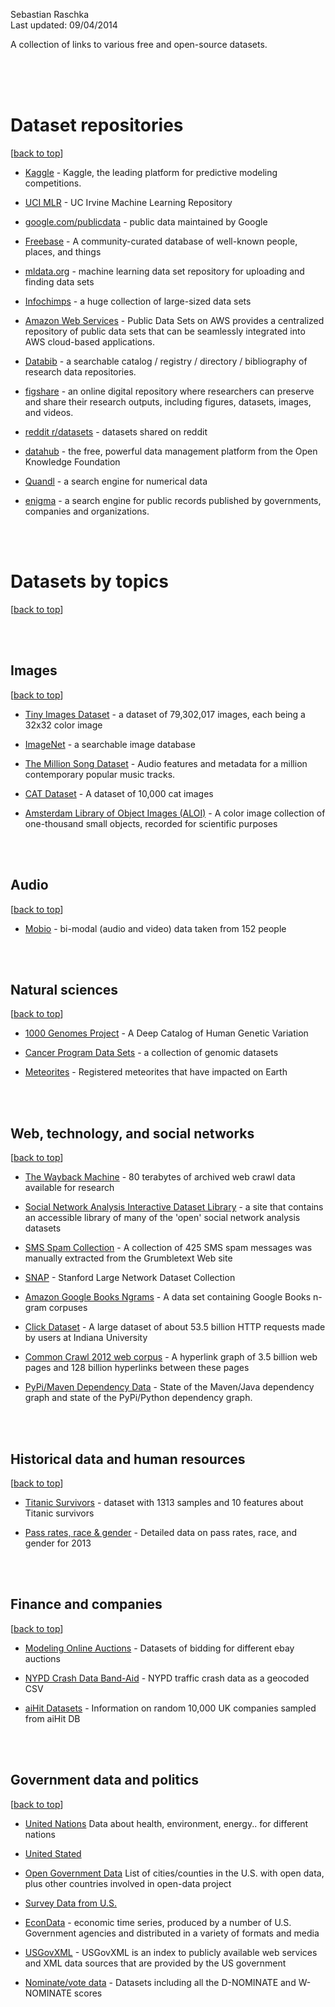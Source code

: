Sebastian Raschka  
Last updated: 09/04/2014

A collection of links to various free and open-source datasets.

<br>


<br>
<br>


# Dataset repositories

[[back to top](#sections)]

- [Kaggle](https://www.kaggle.com/competitions) - Kaggle, the leading platform for predictive modeling competitions. 

- [UCI MLR](http://archive.ics.uci.edu/ml/) - UC Irvine Machine Learning Repository

- [google.com/publicdata](http://www.google.com/publicdata/directory) - public data maintained by Google

- [Freebase](http://www.freebase.com) - A community-curated database of well-known people, places, and things

- [mldata.org](http://mldata.org) - machine learning data set repository for uploading and finding data sets

- [Infochimps](http://www.infochimps.com/datasets) - a huge collection of large-sized data sets

- [Amazon Web Services](http://aws.amazon.com/datasets) - Public Data Sets on AWS provides a centralized repository of public data sets that can be seamlessly integrated into AWS cloud-based applications.

- [Databib](http://databib.org) - a searchable catalog / registry / directory / bibliography of research data repositories. 

- [figshare](http://figshare.com) - an online digital repository where researchers can preserve and share their research outputs, including figures, datasets, images, and videos.

- [reddit r/datasets](http://www.reddit.com/r/datasets) - datasets shared on reddit

- [datahub](http://datahub.io) - the free, powerful data management platform from the Open Knowledge Foundation

- [Quandl](http://www.quandl.com/) - a search engine for numerical data

- [enigma](http://enigma.io) - a search engine for public records published 
by governments, companies and organizations.



<br>
<br>

# Datasets by topics
[[back to top](#sections)]

<br>
<br>

## Images

[[back to top](#sections)]

- [Tiny Images Dataset](http://horatio.cs.nyu.edu/mit/tiny/data/index.html) - a dataset of 79,302,017 images, each being a 32x32 color image

- [ImageNet](http://www.image-net.org/index) - a searchable image database

- [The Million Song Dataset](http://labrosa.ee.columbia.edu/millionsong/) - Audio features and metadata for a million contemporary popular music tracks.

- [CAT Dataset](http://137.189.35.203/WebUI/CatDatabase/catData.html) - A dataset of 10,000 cat images

- [Amsterdam Library of Object Images (ALOI)](http://aloi.science.uva.nl) - A color image collection of one-thousand small objects, recorded for scientific purposes


<br>
<br>


## Audio

[[back to top](#sections)]

- [Mobio](https://www.idiap.ch/dataset/mobio) - bi-modal (audio and video) data taken from 152 people

<br>
<br>

## Natural sciences

[[back to top](#sections)]

- [1000 Genomes Project](http://www.1000genomes.org/ftpsearch/) - A Deep Catalog of Human Genetic Variation

- [Cancer Program Data Sets](http://www.broadinstitute.org/cgi-bin/cancer/datasets.cgi) - a collection of genomic datasets

- [Meteorites](http://www.analyticbridge.com/profiles/blogs/registered-meteorites-that-has-impacted-on-earth-visualized) - Registered meteorites that have impacted on Earth

<br>
<br>

## Web, technology, and social networks

[[back to top](#sections)]

- [The Wayback Machine](http://blog.archive.org/2012/10/26/80-terabytes-of-archived-web-crawl-data-available-for-research/) - 80 terabytes of archived web crawl data available for research


- [Social Network Analysis Interactive Dataset Library](http://www.growmeme.com/overview) - a site that contains an accessible library of many of the 'open' social network analysis datasets

- [SMS Spam Collection](http://www.dt.fee.unicamp.br/~tiago/smsspamcollection/) - A collection of 425 SMS spam messages was manually extracted from the Grumbletext Web site

- [SNAP](http://snap.stanford.edu/data/index.html) - Stanford Large Network Dataset Collection

- [Amazon Google Books Ngrams](http://aws.amazon.com/datasets/8172056142375670) - A data set containing Google Books n-gram corpuses

- [Click Dataset](http://cnets.indiana.edu/groups/nan/webtraffic/click-dataset/) - A large dataset of about 53.5 billion HTTP requests made by users at Indiana University

- [Common Crawl 2012 web corpus](http://www.bigdatanews.com/profiles/blogs/big-data-set-3-5-billion-web-pages-made-available-for-all-of-us) - A hyperlink graph of 3.5 billion web pages and 128 billion hyperlinks between these pages

- [PyPi/Maven Dependency Data](http://ogirardot.wordpress.com/2013/01/31/sharing-pypimaven-dependency-data/) - State of the Maven/Java dependency graph and state of the PyPi/Python dependency graph.

<br>
<br>

## Historical data and human resources

[[back to top](#sections)]

- [Titanic Survivors](http://lib.stat.cmu.edu/S/Harrell/data/descriptions/titanic.html) - dataset with 1313 samples and 10 features about Titanic survivors

- [Pass rates, race & gender](http://home.cc.gatech.edu/ice-gt/556) - Detailed data on pass rates, race, and gender for 2013

<br>
<br>

## Finance and companies

[[back to top](#sections)]

- [Modeling Online Auctions](http://www.modelingonlineauctions.com/datasets) - Datasets of bidding for different ebay auctions

- [NYPD Crash Data Band-Aid](http://nypd.openscrape.com/#/) - NYPD traffic crash data as a geocoded CSV

- [aiHit Datasets](http://endb-consolidated.aihit.com/datasets.htm) - Information on random 10,000 UK companies sampled from aiHit DB



<br>
<br>


## Government data and politics

[[back to top](#sections)]

- [United Nations](#http://data.un.org/) Data about health, environment, energy.. for different nations
- [United Stated](#http://www.data.gov/) 
- [Open Government Data](#http://www.data.gov/open-gov/) List of cities/counties in the U.S. with open data, plus other countries involved in open-data project
- [Survey Data from U.S.](#http://www.asdfree.com/)

- [EconData](http://inforumweb.umd.edu/econdata/econdata.html) - economic time series, produced by a number of U.S. Government agencies and distributed in a variety of formats and media

- [USGovXML](http://usgovxml.com) - USGovXML is an index to publicly available web services and XML data sources that are provided by the US government

- [Nominate/vote data](http://voteview.com/dwnl.htm) - Datasets including all the D-NOMINATE and W-NOMINATE scores
